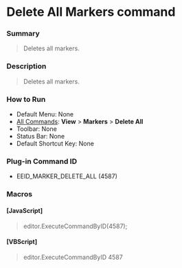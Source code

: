 # Delete All Markers command

### Summary

> Deletes all markers.

### Description

> Deletes all markers.

### How to Run

- Default Menu: None
- [All Commands](../tools/all_commands): **View** \> **Markers**
\> **Delete All**
- Toolbar: None
- Status Bar: None
- Default Shortcut Key: None

### Plug-in Command ID

- EEID\_MARKER\_DELETE\_ALL (4587)

### Macros

#### \[JavaScript\]

> editor.ExecuteCommandByID(4587);

#### \[VBScript\]

> editor.ExecuteCommandByID 4587
